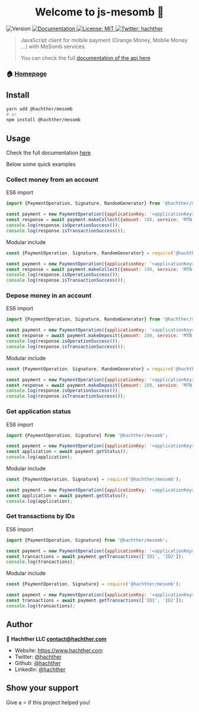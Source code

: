 <h1 style="text-align: center">Welcome to js-mesomb 👋</h1>
<p>
  <img alt="Version" src="https://img.shields.io/badge/version-1.0-blue.svg?cacheSeconds=2592000" />
  <a href="https://mesomb.hachther.com/en/api/v1.1/schema/" target="_blank">
    <img alt="Documentation" src="https://img.shields.io/badge/documentation-yes-brightgreen.svg" />
  </a>
  <a href="#" target="_blank">
    <img alt="License: MIT" src="https://img.shields.io/badge/License-MIT-yellow.svg" />
  </a>
  <a href="https://twitter.com/hachther" target="_blank">
    <img alt="Twitter: hachther" src="https://img.shields.io/twitter/follow/hachther.svg?style=social" />
  </a>
</p>

> JavaScript client for mobile payment (Orange Money, Mobile Money ...) with MeSomb services.
> 
> You can check the full [documentation of the api here](https://mesomb.hachther.com/en/api/v1.1/schema/)

### 🏠 [Homepage](https://mesomb.com)

## Install

```sh
yarn add @hachther/mesomb
# or
npm install @hachther/mesomb
```

## Usage

Check the full documentation [here](docs.md)

Below some quick examples

### Collect money from an account

ES6 import

```JavaScript
import {PaymentOperation, Signature, RandomGenerator} from '@hachther/mesomb';

const payment = new PaymentOperation({applicationKey: '<applicationKey>', accessKey: '<AccessKey>', secretKey: '<SecretKey>'});
const response = await payment.makeCollect({amount: 100, service: 'MTN', payer: '677550203', nonce: RandomGenerator.nonce()});
console.log(response.isOperationSuccess());
console.log(response.isTransactionSuccess());
```

Modular include

```JavaScript
const {PaymentOperation, Signature, RandomGenerator} = require('@hachther/mesomb');

const payment = new PaymentOperation({applicationKey: '<applicationKey>', accessKey: '<AccessKey>', secretKey: '<SecretKey>'});
const response = await payment.makeCollect({amount: 100, service: 'MTN', payer: '677550203', nonce: RandomGenerator.nonce()});
console.log(response.isOperationSuccess());
console.log(response.isTransactionSuccess());
```

### Depose money in an account

ES6 import

```JavaScript
import {PaymentOperation, Signature, RandomGenerator} from '@hachther/mesomb';

const payment = new PaymentOperation({applicationKey: '<applicationKey>', accessKey: '<AccessKey>', secretKey: '<SecretKey>'});
const response = await payment.makeDeposit({amount: 100, service: 'MTN', receiver: '677550203', nonce: RandomGenerator.nonce()});
console.log(response.isOperationSuccess());
console.log(response.isTransactionSuccess());
```

Modular include

```JavaScript
const {PaymentOperation, Signature, RandomGenerator} = require('@hachther/mesomb');

const payment = new PaymentOperation({applicationKey: '<applicationKey>', accessKey: '<AccessKey>', secretKey: '<SecretKey>'});
const response = await payment.makeDeposit({amount: 100, service: 'MTN', receiver: '677550203', nonce: RandomGenerator.nonce()});
console.log(response.isOperationSuccess());
console.log(response.isTransactionSuccess());
```

### Get application status

ES6 import

```JavaScript
import {PaymentOperation, Signature} from '@hachther/mesomb';

const payment = new PaymentOperation({applicationKey: '<applicationKey>', accessKey: '<AccessKey>', secretKey: '<SecretKey>'});
const application = await payment.getStatus();
console.log(application);
```

Modular include

```JavaScript
const {PaymentOperation, Signature} = require('@hachther/mesomb');

const payment = new PaymentOperation({applicationKey: '<applicationKey>', accessKey: '<AccessKey>', secretKey: '<SecretKey>'});
const application = await payment.getStatus();
console.log(application);
```

### Get transactions by IDs

ES6 import

```JavaScript
import {PaymentOperation, Signature} from '@hachther/mesomb';

const payment = new PaymentOperation({applicationKey: '<applicationKey>', accessKey: '<AccessKey>', secretKey: '<SecretKey>'});
const transactions = await payment.getTransactions(['ID1', 'ID2']);
console.log(transactions);
```

Modular include

```JavaScript
const {PaymentOperation, Signature} = require('@hachther/mesomb');

const payment = new PaymentOperation({applicationKey: '<applicationKey>', accessKey: '<AccessKey>', secretKey: '<SecretKey>'});
const transactions = await payment.getTransactions(['ID1', 'ID2']);
console.log(transactions);
```

## Author

👤 **Hachther LLC <contact@hachther.com>**

* Website: https://www.hachther.com
* Twitter: [@hachther](https://twitter.com/hachther)
* Github: [@hachther](https://github.com/hachther)
* LinkedIn: [@hachther](https://linkedin.com/in/hachther)

## Show your support

Give a ⭐️ if this project helped you!
